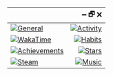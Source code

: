 |  | &#128469; &#128471; &#128473; |
|:---|---:|
| [![General](https://gist.githubusercontent.com/Aceheliflyer/321e30782642df94ae082c443168f63e/raw/general.svg)](#) | [![Activity](https://gist.githubusercontent.com/Aceheliflyer/321e30782642df94ae082c443168f63e/raw/activity.svg)](#) |
| [![WakaTime](https://gist.githubusercontent.com/Aceheliflyer/321e30782642df94ae082c443168f63e/raw/wakatime.svg)](#) | [![Habits](https://gist.githubusercontent.com/Aceheliflyer/321e30782642df94ae082c443168f63e/raw/habits.svg)](#) |
| [![Achievements](https://gist.githubusercontent.com/Aceheliflyer/321e30782642df94ae082c443168f63e/raw/achievements.svg)](#) | [![Stars](https://gist.githubusercontent.com/Aceheliflyer/321e30782642df94ae082c443168f63e/raw/stars.svg)](#) |
| [![Steam](https://gist.githubusercontent.com/Aceheliflyer/321e30782642df94ae082c443168f63e/raw/steam.svg)](#) | [![Music](https://gist.githubusercontent.com/Aceheliflyer/321e30782642df94ae082c443168f63e/raw/music.svg)](#) |
